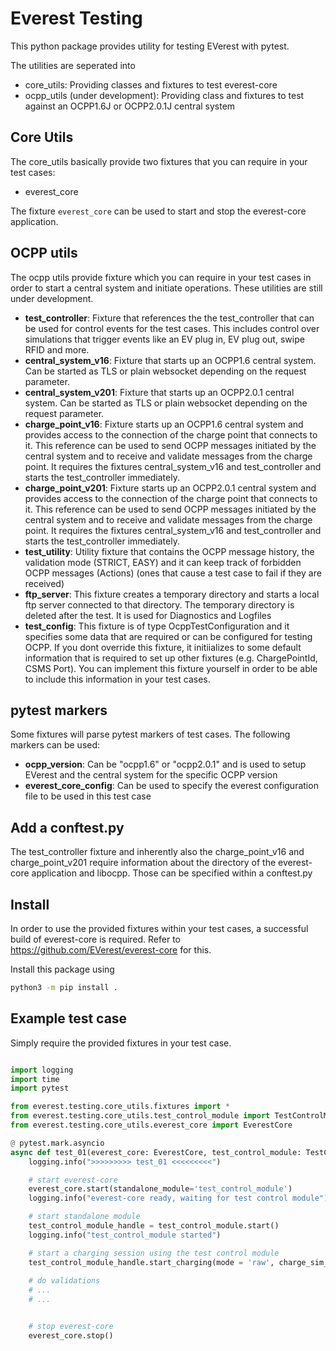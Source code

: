# Everest Testing

This python package provides utility for testing EVerest with pytest.

The utilities are seperated into
* core_utils: Providing classes and fixtures to test everest-core
* ocpp_utils (under development): Providing class and fixtures to test against an OCPP1.6J or OCPP2.0.1J central system 

## Core Utils

The core_utils basically provide two fixtures that you can require in your test cases: 
* everest_core

The fixture `everest_core` can be used to start and stop the everest-core application.

## OCPP utils

The ocpp utils provide fixture which you can require in your test cases in order to start a central system and initiate operations.
These utilities are still under development.

* **test_controller**: Fixture that references the the test_controller that can be used for control events for the test cases. This includes control over simulations that trigger events like an EV plug in, EV plug out, swipe RFID and more.
* **central_system_v16**: Fixture that starts up an OCPP1.6 central system. Can be started as TLS or plain websocket depending on the request parameter.
* **central_system_v201**: Fixture that starts up an OCPP2.0.1 central system. Can be started as TLS or plain websocket depending on the request parameter.
* **charge_point_v16**: Fixture starts up an OCPP1.6 central system and provides access to the connection of the charge point that connects to it. This reference can be used to send OCPP messages initiated by the central system and to receive and validate messages from the charge point. It requires the fixtures central_system_v16 and test_controller and starts the test_controller immediately.
* **charge_point_v201**: Fixture starts up an OCPP2.0.1 central system and provides access to the connection of the charge point that connects to it. This reference can be used to send OCPP messages initiated by the central system and to receive and validate messages from the charge point. It requires the fixtures central_system_v16 and test_controller and starts the test_controller immediately.
* **test_utility**: Utility fixture that contains the OCPP message history, the validation mode (STRICT, EASY) and it can keep track of forbidden OCPP messages (Actions) (ones that cause a test case to fail if they are received)
* **ftp_server**: This fixture creates a temporary directory and starts a local ftp server connected to that directory. The temporary directory is deleted after the test. It is used for Diagnostics and Logfiles
* **test_config**: This fixture is of type OcppTestConfiguration and it specifies some data that are required or can be configured for testing OCPP. If you dont override this fixture, it initiializes to some default information that is required to set up other fixtures (e.g. ChargePointId, CSMS Port). You can implement this fixture yourself in order to be able to include this information in your test cases.

## pytest markers

Some fixtures will parse pytest markers of test cases. The following markers can be used:

* **ocpp_version**: Can be "ocpp1.6" or "ocpp2.0.1" and is used to setup EVerest and the central system for the specific OCPP version
* **everest_core_config**: Can be used to specify the everest configuration file to be used in this test case

## Add a conftest.py

The test_controller fixture and inherently also the charge_point_v16 and charge_point_v201 require information about the directory of the everest-core application and libocpp. Those can be specified within a conftest.py 

## Install

In order to use the provided fixtures within your test cases, a successful build of everest-core is required. Refer to https://github.com/EVerest/everest-core for this.

Install this package using 

```bash
python3 -m pip install .
```

## Example test case

Simply require the provided fixtures in your test case.

```python

import logging
import time
import pytest

from everest.testing.core_utils.fixtures import *
from everest.testing.core_utils.test_control_module import TestControlModule
from everest.testing.core_utils.everest_core import EverestCore

@ pytest.mark.asyncio
async def test_01(everest_core: EverestCore, test_control_module: TestControlModule):
    logging.info(">>>>>>>>> test_01 <<<<<<<<<")

    # start everest-core
    everest_core.start(standalone_module='test_control_module')
    logging.info("everest-core ready, waiting for test control module")

    # start standalone module
    test_control_module_handle = test_control_module.start()
    logging.info("test_control_module started")

    # start a charging session using the test control module
    test_control_module_handle.start_charging(mode = 'raw', charge_sim_string = "sleep 1;iec_wait_pwr_ready;sleep 1;draw_power_regulated 16,3;sleep 20;unplug")
    
    # do validations
    # ... 
    # ...


    # stop everest-core
    everest_core.stop()
```
